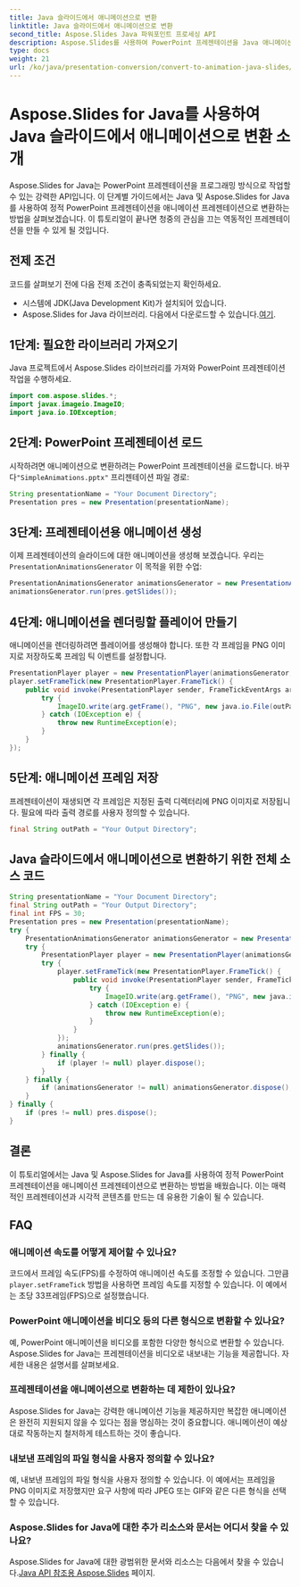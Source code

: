 ```yaml
---
title: Java 슬라이드에서 애니메이션으로 변환
linktitle: Java 슬라이드에서 애니메이션으로 변환
second_title: Aspose.Slides Java 파워포인트 프로세싱 API
description: Aspose.Slides를 사용하여 PowerPoint 프레젠테이션을 Java 애니메이션으로 변환하는 방법을 알아보세요. 역동적인 영상으로 청중의 관심을 사로잡으세요.
type: docs
weight: 21
url: /ko/java/presentation-conversion/convert-to-animation-java-slides/
---
```


# Aspose.Slides for Java를 사용하여 Java 슬라이드에서 애니메이션으로 변환 소개

Aspose.Slides for Java는 PowerPoint 프레젠테이션을 프로그래밍 방식으로 작업할 수 있는 강력한 API입니다. 이 단계별 가이드에서는 Java 및 Aspose.Slides for Java를 사용하여 정적 PowerPoint 프레젠테이션을 애니메이션 프레젠테이션으로 변환하는 방법을 살펴보겠습니다. 이 튜토리얼이 끝나면 청중의 관심을 끄는 역동적인 프레젠테이션을 만들 수 있게 될 것입니다.

## 전제 조건

코드를 살펴보기 전에 다음 전제 조건이 충족되었는지 확인하세요.

- 시스템에 JDK(Java Development Kit)가 설치되어 있습니다.
-  Aspose.Slides for Java 라이브러리. 다음에서 다운로드할 수 있습니다.[여기](https://releases.aspose.com/slides/java/).

## 1단계: 필요한 라이브러리 가져오기

Java 프로젝트에서 Aspose.Slides 라이브러리를 가져와 PowerPoint 프레젠테이션 작업을 수행하세요.

```java
import com.aspose.slides.*;
import javax.imageio.ImageIO;
import java.io.IOException;
```

## 2단계: PowerPoint 프레젠테이션 로드

 시작하려면 애니메이션으로 변환하려는 PowerPoint 프레젠테이션을 로드합니다. 바꾸다`"SimpleAnimations.pptx"` 프리젠테이션 파일 경로:

```java
String presentationName = "Your Document Directory";
Presentation pres = new Presentation(presentationName);
```

## 3단계: 프레젠테이션용 애니메이션 생성

 이제 프레젠테이션의 슬라이드에 대한 애니메이션을 생성해 보겠습니다. 우리는`PresentationAnimationsGenerator` 이 목적을 위한 수업:

```java
PresentationAnimationsGenerator animationsGenerator = new PresentationAnimationsGenerator(pres);
animationsGenerator.run(pres.getSlides());
```

## 4단계: 애니메이션을 렌더링할 플레이어 만들기

애니메이션을 렌더링하려면 플레이어를 생성해야 합니다. 또한 각 프레임을 PNG 이미지로 저장하도록 프레임 틱 이벤트를 설정합니다.

```java
PresentationPlayer player = new PresentationPlayer(animationsGenerator, 33);
player.setFrameTick(new PresentationPlayer.FrameTick() {
    public void invoke(PresentationPlayer sender, FrameTickEventArgs arg) {
        try {
            ImageIO.write(arg.getFrame(), "PNG", new java.io.File(outPath + "frame_" + sender.getFrameIndex() + ".png"));
        } catch (IOException e) {
            throw new RuntimeException(e);
        }
    }
});
```

## 5단계: 애니메이션 프레임 저장

프레젠테이션이 재생되면 각 프레임은 지정된 출력 디렉터리에 PNG 이미지로 저장됩니다. 필요에 따라 출력 경로를 사용자 정의할 수 있습니다.

```java
final String outPath = "Your Output Directory";
```

## Java 슬라이드에서 애니메이션으로 변환하기 위한 전체 소스 코드

```java
String presentationName = "Your Document Directory";
final String outPath = "Your Output Directory";
final int FPS = 30;
Presentation pres = new Presentation(presentationName);
try {
	PresentationAnimationsGenerator animationsGenerator = new PresentationAnimationsGenerator(pres);
	try {
		PresentationPlayer player = new PresentationPlayer(animationsGenerator, 33);
		try {
			player.setFrameTick(new PresentationPlayer.FrameTick() {
				public void invoke(PresentationPlayer sender, FrameTickEventArgs arg) {
					try {
						ImageIO.write(arg.getFrame(), "PNG", new java.io.File(outPath + "frame_" + sender.getFrameIndex() + ".png"));
					} catch (IOException e) {
						throw new RuntimeException(e);
					}
				}
			});
			animationsGenerator.run(pres.getSlides());
		} finally {
			if (player != null) player.dispose();
		}
	} finally {
		if (animationsGenerator != null) animationsGenerator.dispose();
	}
} finally {
	if (pres != null) pres.dispose();
}
```

## 결론

이 튜토리얼에서는 Java 및 Aspose.Slides for Java를 사용하여 정적 PowerPoint 프레젠테이션을 애니메이션 프레젠테이션으로 변환하는 방법을 배웠습니다. 이는 매력적인 프레젠테이션과 시각적 콘텐츠를 만드는 데 유용한 기술이 될 수 있습니다.

## FAQ

### 애니메이션 속도를 어떻게 제어할 수 있나요?

 코드에서 프레임 속도(FPS)를 수정하여 애니메이션 속도를 조정할 수 있습니다. 그만큼`player.setFrameTick` 방법을 사용하면 프레임 속도를 지정할 수 있습니다. 이 예에서는 초당 33프레임(FPS)으로 설정했습니다.

### PowerPoint 애니메이션을 비디오 등의 다른 형식으로 변환할 수 있나요?

예, PowerPoint 애니메이션을 비디오를 포함한 다양한 형식으로 변환할 수 있습니다. Aspose.Slides for Java는 프레젠테이션을 비디오로 내보내는 기능을 제공합니다. 자세한 내용은 설명서를 살펴보세요.

### 프레젠테이션을 애니메이션으로 변환하는 데 제한이 있나요?

Aspose.Slides for Java는 강력한 애니메이션 기능을 제공하지만 복잡한 애니메이션은 완전히 지원되지 않을 수 있다는 점을 명심하는 것이 중요합니다. 애니메이션이 예상대로 작동하는지 철저하게 테스트하는 것이 좋습니다.

### 내보낸 프레임의 파일 형식을 사용자 정의할 수 있나요?

예, 내보낸 프레임의 파일 형식을 사용자 정의할 수 있습니다. 이 예에서는 프레임을 PNG 이미지로 저장했지만 요구 사항에 따라 JPEG 또는 GIF와 같은 다른 형식을 선택할 수 있습니다.

### Aspose.Slides for Java에 대한 추가 리소스와 문서는 어디서 찾을 수 있나요?

 Aspose.Slides for Java에 대한 광범위한 문서와 리소스는 다음에서 찾을 수 있습니다.[Java API 참조용 Aspose.Slides](https://reference.aspose.com/slides/java/) 페이지.

